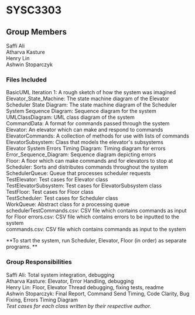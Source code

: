 # SYSC3303  
  
## Group Members  
Saffi Ali  
Atharva Kasture  
Henry Lin  
Ashwin Stoparczyk  

### Files Included  
BasicUML Iteration 1: A rough sketch of how the system was imagined  
Elevator_State_Machine: The state machine diagram of the Elevator  
Scheduler State Diagram: The state machine diagram of the Scheduler    
System Sequence Diagram: Sequence diagram for the system  
UMLClassDiagram: UML class diagram of the system  
CommandData: A format for commands passed through the system  
Elevator: An elevator which can make and respond to commands  
ElevatorCommands: A collection of methods for use with lists of commands  
ElevatorSubsystem: Class that models the elevator's subsystems  
Elevator System Errors Timing Diagram: Timing diagram for errors  
Error_Sequence_Diagram: Sequence diagram depicting errors  
Floor: A floor which can make commands and for elevators to stop at  
Scheduler: Sorts and distributes commands throughout the system  
SchedulerQueue: Queue that processes scheduler requests  
TestElevator: Test cases for Elevator class  
TestElevatorSubsystem: Test cases for ElevatorSubsystem class  
TestFloor: Test cases for Floor class  
TestScheduler: Test cases for Scheduler class  
WorkQueue: Abstract class for a processing queue  
schedulerTestCommands.csv: CSV file which contains commands as input for Floor
errors.csv: CSV file which contains errors to be inputted to the system    
commands.csv: CSV file which contains commands as input to the system  
  
  
**To start the system, run Scheduler, Elevator, Floor (in order) as separate programs. **  
  
### Group Responsibilities  
Saffi Ali: Total system integration, debugging  
Atharva Kasture:  Elevator, Error Handling, debugging  
Henry Lin: Floor, Elevator Thread debugging, fixing tests, readme  
Ashwin Stoparczyk: Final Report, Command Send Timing, Code Clarity, Bug Fixing, Errors Timing Diagram  
_Test cases for each class written by their respective author._